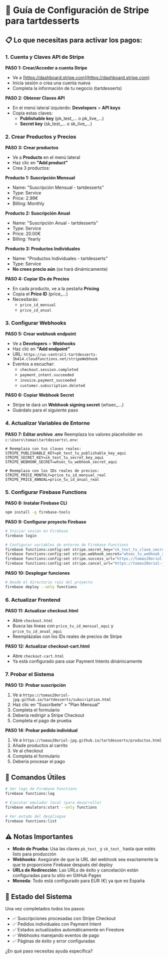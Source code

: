 # 🚀 Guía de Configuración de Stripe para tartdesserts

## 📋 Lo que necesitas para activar los pagos:

### 1. **Cuenta y Claves API de Stripe**

**PASO 1: Crear/Acceder a cuenta Stripe**
- Ve a [https://dashboard.stripe.com](https://dashboard.stripe.com)
- Inicia sesión o crea una cuenta nueva
- Completa la información de tu negocio (tartdesserts)

**PASO 2: Obtener Claves API**
- En el menú lateral izquierdo: **Developers** > **API keys**
- Copia estas claves:
  - **Publishable key** (pk_test_... o pk_live_...)
  - **Secret key** (sk_test_... o sk_live_...)

### 2. **Crear Productos y Precios**

**PASO 3: Crear productos**
- Ve a **Products** en el menú lateral
- Haz clic en **"Add product"**
- Crea 3 productos:

**Producto 1: Suscripción Mensual**
- Name: "Suscripción Mensual - tartdesserts"
- Type: Service
- Price: 2.99€
- Billing: Monthly

**Producto 2: Suscripción Anual**
- Name: "Suscripción Anual - tartdesserts"
- Type: Service
- Price: 20.00€
- Billing: Yearly

**Producto 3: Productos Individuales**
- Name: "Productos Individuales - tartdesserts"
- Type: Service
- **No crees precio aún** (se hará dinámicamente)

**PASO 4: Copiar IDs de Precios**
- En cada producto, ve a la pestaña **Pricing**
- Copia el **Price ID** (price_...)
- Necesitarás:
  - `price_id_mensual`
  - `price_id_anual`

### 3. **Configurar Webhooks**

**PASO 5: Crear webhook endpoint**
- Ve a **Developers** > **Webhooks**
- Haz clic en **"Add endpoint"**
- URL: `https://us-central1-tartdesserts-3b414.cloudfunctions.net/stripeWebhook`
- Eventos a escuchar:
  - `checkout.session.completed`
  - `payment_intent.succeeded`
  - `invoice.payment_succeeded`
  - `customer.subscription.deleted`

**PASO 6: Copiar Webhook Secret**
- Stripe te dará un **Webhook signing secret** (whsec_...)
- Guárdalo para el siguiente paso

### 4. **Actualizar Variables de Entorno**

**PASO 7: Editar archivo .env**
Reemplaza los valores placeholder en `c:\Users\tomas\tartdesserts\.env`:

```env
# Reemplaza con tus claves reales:
STRIPE_PUBLISHABLE_KEY=pk_test_tu_publishable_key_aqui
STRIPE_SECRET_KEY=sk_test_tu_secret_key_aqui
STRIPE_WEBHOOK_SECRET=whsec_tu_webhook_secret_aqui

# Reemplaza con los IDs reales de precios:
STRIPE_PRICE_MONTHLY=price_tu_id_mensual_real
STRIPE_PRICE_ANNUAL=price_tu_id_anual_real
```

### 5. **Configurar Firebase Functions**

**PASO 8: Instalar Firebase CLI**
```bash
npm install -g firebase-tools
```

**PASO 9: Configurar proyecto Firebase**
```bash
# Iniciar sesión en Firebase
firebase login

# Configurar variables de entorno de Firebase Functions
firebase functions:config:set stripe.secret_key="sk_test_tu_clave_secreta"
firebase functions:config:set stripe.webhook_secret="whsec_tu_webhook_secret"
firebase functions:config:set stripe.success_url="https://tomas20oriol-jpg.github.io/tartdesserts/account.html?success=true"
firebase functions:config:set stripe.cancel_url="https://tomas20oriol-jpg.github.io/tartdesserts/subscription.html"
```

**PASO 10: Desplegar funciones**
```bash
# Desde el directorio raíz del proyecto
firebase deploy --only functions
```

### 6. **Actualizar Frontend**

**PASO 11: Actualizar checkout.html**
- Abre `checkout.html`
- Busca las líneas con `price_tu_id_mensual_aqui` y `price_tu_id_anual_aqui`
- Reemplázalas con los IDs reales de precios de Stripe

**PASO 12: Actualizar checkout-cart.html**
- Abre `checkout-cart.html`
- Ya está configurado para usar Payment Intents dinámicamente

### 7. **Probar el Sistema**

**PASO 13: Probar suscripción**
1. Ve a `https://tomas20oriol-jpg.github.io/tartdesserts/subscription.html`
2. Haz clic en "Suscríbete" > "Plan Mensual"
3. Completa el formulario
4. Debería redirigir a Stripe Checkout
5. Completa el pago de prueba

**PASO 14: Probar pedido individual**
1. Ve a `https://tomas20oriol-jpg.github.io/tartdesserts/productos.html`
2. Añade productos al carrito
3. Ve al checkout
4. Completa el formulario
5. Debería procesar el pago

## 🔧 Comandos Útiles

```bash
# Ver logs de Firebase Functions
firebase functions:log

# Ejecutar emulador local (para desarrollo)
firebase emulators:start --only functions

# Ver estado del despliegue
firebase functions:list
```

## ⚠️ Notas Importantes

- **Modo de Prueba**: Usa las claves `pk_test_` y `sk_test_` hasta que estés listo para producción
- **Webhooks**: Asegúrate de que la URL del webhook sea exactamente la que te proporcione Firebase después del deploy
- **URLs de Redirección**: Las URLs de éxito y cancelación están configuradas para tu sitio en GitHub Pages
- **Moneda**: Todo está configurado para EUR (€) ya que es España

## 🎯 Estado del Sistema

Una vez completados todos los pasos:
- ✅ Suscripciones procesadas con Stripe Checkout
- ✅ Pedidos individuales con Payment Intent
- ✅ Estados actualizados automáticamente en Firestore
- ✅ Webhooks manejando eventos de pago
- ✅ Páginas de éxito y error configuradas

¿En qué paso necesitas ayuda específica?

